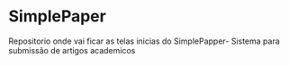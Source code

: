 # SimplePaper
Repositorio onde vai ficar as telas inicias do SimplePapper-  Sistema para submissão de artigos academicos
